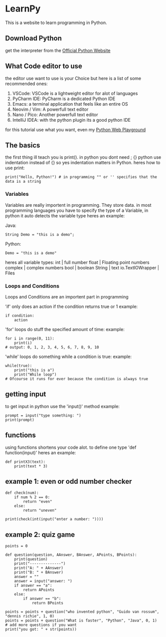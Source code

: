 # LearnPy
This is a website to learn programming in Python.
## Download Python
get the interpreter from the [Official Python Website](https://www.python.org/)

## What Code editor to use
the editor use want to use is your Choice but here is a list of some recommended ones:
1. VSCode: VSCode is a lightweight editor for alot of languages
2. PyCharm IDE: PyCharm is a dedicated Python IDE
4. Emacs: a terminal application that feels like an entire OS
5. Neovim / Vim: A powerfull text editor
6. Nano / Pico: Another powerfull text editor
7. IntelliJ IDEA: with the python plugin its a good python IDE

for this tutorial use what you want, even my [Python Web Playground](https://python-web-playground.efendo.repl.co)

## The basics
the first thing ill teach you is print(). in python you dont need ; {} python use indentation instead of {} so yes indentation matters in Python.
heres how to use print:
````
print("Hello, Python!") # in programming "" or '' specifies that the data is a string
````

### Variables
Variables are really importent in programming. They store data.
in most programming languages you have to specify the type of a Variable, in python it auto detects the variable type
heres an example:

Java:
````
String Demo = "this is a demo";
````

Python:
````
Demo = "this is a demo"
````

heres all variable types:
int | full number
float | Floating point numbers
complex | complex numbers
bool | boolean
String | text
io.TextIOWrapper | Files

### Loops and Conditions
Loops and Conditions are an importent part in programming

'if' only does an action if the condition returns true or 1
example:
````
if condition:
    action
````

'for' loops do stuff the specified amount of time:
example:
````
for i in range(0, 11):
    print(i)
# output: 0, 1, 2, 3, 4, 5, 6, 7, 8, 9, 10
````

'while' loops do something while a condition is true:
example:

````
while(true):
    print("this is a")
    print("While loop")
# Ofcourse it runs for ever because the condition is always true
````

## getting input
to get input in python use the 'input()' method
example:
````
prompt = input("type something: ")
print(prompt)
````

## functions
using functions shortens your code alot. to define one type 'def function(input)'
heres an example:
````
def printX3(text):
    print(text * 3)
````

## example 1: even or odd number checker
````
def check(num):
    if num % 2 == 0:
        return "even"
    else:
        return "uneven"

print(check(int(input("enter a number: "))))
````

## example 2: quiz game
````
points = 0

def question(question, AAnswer, BAnswer, APoints, BPoints):
    print(question)
    print("--------------")
    print("A: " + AAnswer)
    print("B: " + BAnswer)
    answer = ""
    answer = input("answer: ")
    if answer == "a":
        return APoints
    else:
        if answer == "b":
            return BPoints

points = points + question("who invented python", "Guido van rossum", "dennis richie", 1, 0)
points = points + question("What is faster", "Python", "Java", 0, 1)
# add more questions if you want
print("you got: " + str(points))
````
